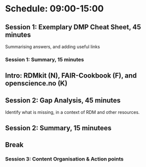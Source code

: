 
# Schedule: 09:00-15:00

## Session 1: Exemplary DMP Cheat Sheet, 45 minutes
Summarising answers, and adding useful links
### Session 1: Summary, 15 minutes

## Intro: RDMkit (N), FAIR-Cookbook (F), and openscience.no (K)

## Session 2: Gap Analysis, 45 minutes
Identify what is missing, in a context of RDM and other resources.

## Session 2: Summary, 15 minutees

## Break

### Session 3: Content Organisation & Action points

